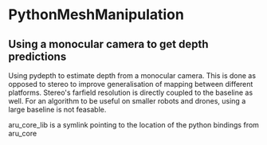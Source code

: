 # PythonMeshManipulation
## Using a monocular camera to get depth predictions

Using pydepth to estimate depth from a monocular camera. 
This is done as opposed to stereo to improve generalisation of mapping between different platforms. 
Stereo's farfield resolution is directly coupled to the baseline as well. For an algorithm to be useful on smaller robots and drones, using a large baseline is not feasable.



aru_core_lib is a symlink pointing to the location of the python bindings from aru_core
